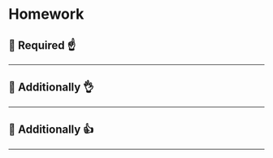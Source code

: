 # Homework

## :briefcase: Required :point_up:


______________________________________________________________________________

## :briefcase: Additionally :ok_hand:


______________________________________________________________________________

## :briefcase: Additionally :thumbsup:

______________________________________________________________________________